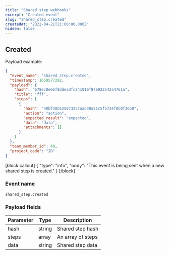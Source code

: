 ```yaml
---
title: "Shared step webhooks"
excerpt: "Created event"
slug: "shared_step.created"
createdAt: "2022-04-21T21:00:00.000Z"
hidden: false
---
```


## Created

Payload example:

```json
{
  "event_name": "shared_step.created",
  "timestamp": 1650577292,
  "payload": {
    "hash": "678ec0e6bf8ddeadfc241016f876923542a4761a",
    "title": "fff",
    "steps": [
      {
        "hash": "40bf38b525073257aad38a51c5f5734f8b0f30b8",
        "action": "action",
        "expected_result": "expected",
        "data": "data",
        "attachments": []
      }
    ]
  },
  "team_member_id": 40,
  "project_code": "ID"
}
```
[block:callout]
{
  "type": "info",
  "body": "This event is being sent when a new shared step is created."
}
[/block]

### Event name

`shared_step.created`

### Payload fields

| Parameter       | Type   | Description                 |
|-----------------|--------|-----------------------------|
| hash            | string | Shared step hash            |
| steps     | array  | An array of steps|
| data            | string | Shared step data            |

